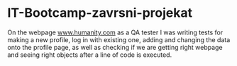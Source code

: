 # IT-Bootcamp-zavrsni-projekat

On the webpage www.humanity.com as a QA tester I was writing tests for making a new profile, log in with existing one, adding and changing the data onto the profile page, 
as well as checking if we are getting right webpage and seeing right objects after a line of code is executed.
